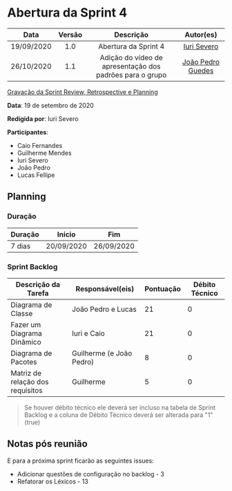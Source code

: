# Abertura da Sprint 4

|    Data    | Versão |         Descrição         |           Autor(es)           |
| :--------: | :----: | :-----------------------: | :---------------------------: |
| 19/09/2020 |  1.0   | Abertura da Sprint 4 | [Iuri Severo](https://github.com/iurisevero) |
| 26/10/2020 | 1.1 | Adição do vídeo de apresentação dos padrões para o grupo | [João Pedro Guedes](https://github.com/sudjoao)|

<a href="https://youtu.be/n5uTycEEXMU">Gravação da Sprint Review, Retrospective e Planning</a>

**Data**: 19 de setembro de 2020

**Redigida por**: Iuri Severo

**Participantes**:
* Caio Fernandes
* Guilherme Mendes
* Iuri Severo
* João Pedro
* Lucas Fellipe

## Planning

### Duração

| Duração |   Início   |     Fim    |
| ------- | ---------- | ---------- |
| 7 dias  | 20/09/2020 | 26/09/2020 |

### Sprint Backlog

| Descrição da Tarefa | Responsável(eis) | Pontuação | Débito Técnico |
| ------------------- | ---------------- | --------- | -------------- |
| Diagrama de Classe | João Pedro e Lucas | 21 | 0 |
| Fazer um Diagrama Dinâmico | Iuri e Caio | 21 | 0 |
| Diagrama de Pacotes | Guilherme (e João Pedro) | 8 | 0 |
| Matriz de relação dos requisitos | Guilherme | 5 | 0 |

> Se houver débito técnico ele deverá ser incluso na tabela de Sprint Backlog e a coluna de Débito Técnico deverá ser alterada para "1" (true)

## Notas pós reunião
E para a próxima sprint ficarão as seguintes issues:
* Adicionar questões de configuração no backlog - 3
* Refatorar os Léxicos - 13